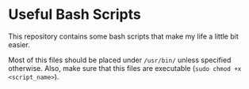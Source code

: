# Useful Bash Scripts

This repository contains some bash scripts that make my life a little bit easier.

Most of this files should be placed under `/usr/bin/` unless specified otherwise. Also, make sure that this files are executable (`sudo chmod +x <script_name>`).

